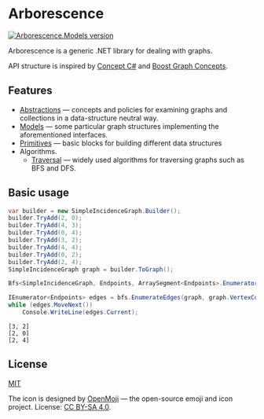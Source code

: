# Arborescence

[![Arborescence.Models version](https://img.shields.io/nuget/v/Arborescence.Models.svg)](https://www.nuget.org/packages/Arborescence.Models/)

Arborescence is a generic .NET library for dealing with graphs.

API structure is inspired by [Concept C#] and [Boost Graph Concepts].

## Features

* [Abstractions] — concepts and policies for examining graphs and collections in a data-structure neutral way.
* [Models] — some particular graph structures implementing the aforementioned interfaces.
* [Primitives] — basic blocks for building different data structures
* Algorithms.
    * [Traversal] — widely used algorithms for traversing graphs such as BFS and DFS.

## Basic usage

```cs
var builder = new SimpleIncidenceGraph.Builder();
builder.TryAdd(2, 0);
builder.TryAdd(4, 3);
builder.TryAdd(0, 4);
builder.TryAdd(3, 2);
builder.TryAdd(4, 4);
builder.TryAdd(0, 2);
builder.TryAdd(2, 4);
SimpleIncidenceGraph graph = builder.ToGraph();

Bfs<SimpleIncidenceGraph, Endpoints, ArraySegment<Endpoints>.Enumerator> bfs;

IEnumerator<Endpoints> edges = bfs.EnumerateEdges(graph, graph.VertexCount, 3);
while (edges.MoveNext())
    Console.WriteLine(edges.Current);
```
```
[3, 2]
[2, 0]
[2, 4]
```

## License

[MIT](LICENSE.txt)

The icon is designed by [OpenMoji](https://openmoji.org) — the open-source emoji and icon project. License: [CC BY-SA 4.0](https://creativecommons.org/licenses/by-sa/4.0/).

[Abstractions]: https://www.nuget.org/packages/Arborescence.Abstractions/
[Boost Graph Concepts]: https://www.boost.org/doc/libs/1_74_0/libs/graph/doc/graph_concepts.html
[Concept C#]: https://github.com/MattWindsor91/roslyn/blob/master/concepts/docs/csconcepts.md
[Models]: https://www.nuget.org/packages/Arborescence.Models/
[Primitives]: https://www.nuget.org/packages/Arborescence.Primitives/
[Traversal]: https://www.nuget.org/packages/Arborescence.Traversal/
